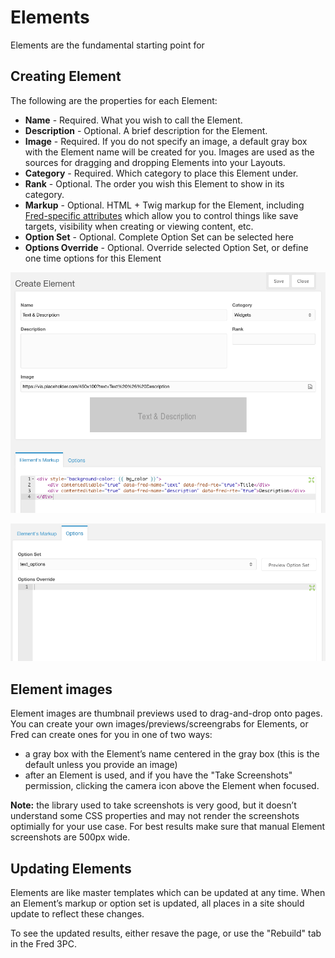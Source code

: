 # Elements

Elements are the fundamental starting point for 

## Creating Element
The following are the properties for each Element:

- **Name** - Required. What you wish to call the Element.
- **Description** - Optional. A brief description for the Element.
- **Image** - Required. If you do not specify an image, a default gray box with the Element name will be created for you. Images are used as the sources for dragging and dropping Elements into your Layouts. 
- **Category** - Required. Which category to place this Element under.
- **Rank** - Optional. The order you wish this Element to show in its category.
- **Markup** - Optional. HTML + Twig markup for the Element, including [Fred-specific attributes](/elements/attributes) which allow you to control things like save targets, visibility when creating or viewing content, etc.
- **Option Set** - Optional. Complete Option Set can be selected here
- **Options Override** - Optional. Override selected Option Set, or define one time options for this Element

![Element Panel](img/element_panel.png)

![Element Panel Options](img/element_panel_options.png)

## Element images

Element images are thumbnail previews used to drag-and-drop onto pages. You can create your own images/previews/screengrabs for Elements, or Fred can create ones for you in one of two ways:

- a gray box with the Element’s name centered in the gray box (this is the default unless you provide an image)
- after an Element is used, and if you have the "Take Screenshots" permission, clicking the camera icon above the Element when focused.

**Note:** the library used to take screenshots is very good, but it doesn’t understand some CSS properties and may not render the screenshots optimially for your use case. For best results make sure that manual Element screenshots are 500px wide.

## Updating Elements

Elements are like master templates which can be updated at any time. When an Element’s markup or option set is updated, all places in a site should update to reflect these changes. 

To see the updated results, either resave the page, or use the "Rebuild" tab in the Fred 3PC.
